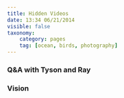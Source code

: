 ```yaml
---
title: Hidden Videos
date: 13:34 06/21/2014
visible: false
taxonomy:
    category: pages
    tag: [ocean, birds, photography]
---
```


### Q&A with Tyson and Ray

<script type="application/javascript" src="//content.jwplatform.com/players/VsCqAiRk-8yvnf6DL.js"></script>

### Vision

<script type="application/javascript" src="//content.jwplatform.com/players/UZUftgX1-8yvnf6DL.js"></script>